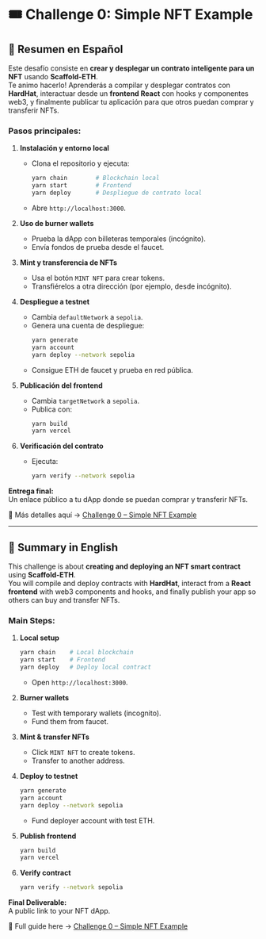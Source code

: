 # 🎟 Challenge 0: Simple NFT Example

## 📄 Resumen en Español
Este desafío consiste en **crear y desplegar un contrato inteligente para un NFT** usando **Scaffold-ETH**.  
Te animo hacerlo! Aprenderás a compilar y desplegar contratos con **HardHat**, interactuar desde un **frontend React** con hooks y componentes web3, y finalmente publicar tu aplicación para que otros puedan comprar y transferir NFTs.

### Pasos principales:
1. **Instalación y entorno local**  
   - Clona el repositorio y ejecuta:
     ```bash
     yarn chain        # Blockchain local
     yarn start        # Frontend
     yarn deploy       # Despliegue de contrato local
     ```
   - Abre `http://localhost:3000`.

2. **Uso de burner wallets**  
   - Prueba la dApp con billeteras temporales (incógnito).
   - Envía fondos de prueba desde el faucet.

3. **Mint y transferencia de NFTs**  
   - Usa el botón `MINT NFT` para crear tokens.
   - Transfiérelos a otra dirección (por ejemplo, desde incógnito).

4. **Despliegue a testnet**  
   - Cambia `defaultNetwork` a `sepolia`.
   - Genera una cuenta de despliegue:
     ```bash
     yarn generate
     yarn account
     yarn deploy --network sepolia
     ```
   - Consigue ETH de faucet y prueba en red pública.

5. **Publicación del frontend**  
   - Cambia `targetNetwork` a `sepolia`.
   - Publica con:
     ```bash
     yarn build
     yarn vercel
     ```
   
6. **Verificación del contrato**  
   - Ejecuta:
     ```bash
     yarn verify --network sepolia
     ```

**Entrega final:**  
Un enlace público a tu dApp donde se puedan comprar y transferir NFTs.  

📌 Más detalles aquí → [Challenge 0 – Simple NFT Example](https://speedrunethereum.com/challenge/simple-nft-example)

---

## 📄 Summary in English
This challenge is about **creating and deploying an NFT smart contract** using **Scaffold-ETH**.  
You will compile and deploy contracts with **HardHat**, interact from a **React frontend** with web3 components and hooks, and finally publish your app so others can buy and transfer NFTs.

### Main Steps:
1. **Local setup**
   ```bash
   yarn chain    # Local blockchain
   yarn start    # Frontend
   yarn deploy   # Deploy local contract
   ```
   - Open `http://localhost:3000`.

2. **Burner wallets**  
   - Test with temporary wallets (incognito).
   - Fund them from faucet.

3. **Mint & transfer NFTs**  
   - Click `MINT NFT` to create tokens.
   - Transfer to another address.

4. **Deploy to testnet**
   ```bash
   yarn generate
   yarn account
   yarn deploy --network sepolia
   ```
   - Fund deployer account with test ETH.

5. **Publish frontend**
   ```bash
   yarn build
   yarn vercel
   ```

6. **Verify contract**
   ```bash
   yarn verify --network sepolia
   ```

**Final Deliverable:**  
A public link to your NFT dApp.  

📌 Full guide here → [Challenge 0 – Simple NFT Example](https://speedrunethereum.com/challenge/simple-nft-example)
